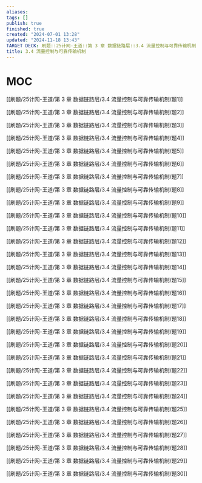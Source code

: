 ```yaml
---
aliases: 
tags: []
publish: true
finished: true
created: "2024-07-01 13:28"
updated: "2024-11-18 13:43"
TARGET DECK: 刷题::25计网-王道::第 3 章 数据链路层::3.4 流量控制与可靠传输机制
title: 3.4 流量控制与可靠传输机制
---
```

# MOC

[[刷题/25计网-王道/第 3 章 数据链路层/3.4 流量控制与可靠传输机制/题1]]

[[刷题/25计网-王道/第 3 章 数据链路层/3.4 流量控制与可靠传输机制/题2]]

[[刷题/25计网-王道/第 3 章 数据链路层/3.4 流量控制与可靠传输机制/题3]]

[[刷题/25计网-王道/第 3 章 数据链路层/3.4 流量控制与可靠传输机制/题4]]

[[刷题/25计网-王道/第 3 章 数据链路层/3.4 流量控制与可靠传输机制/题5]]

[[刷题/25计网-王道/第 3 章 数据链路层/3.4 流量控制与可靠传输机制/题6]]

[[刷题/25计网-王道/第 3 章 数据链路层/3.4 流量控制与可靠传输机制/题7]]

[[刷题/25计网-王道/第 3 章 数据链路层/3.4 流量控制与可靠传输机制/题8]]

[[刷题/25计网-王道/第 3 章 数据链路层/3.4 流量控制与可靠传输机制/题9]]

[[刷题/25计网-王道/第 3 章 数据链路层/3.4 流量控制与可靠传输机制/题10]]

[[刷题/25计网-王道/第 3 章 数据链路层/3.4 流量控制与可靠传输机制/题11]]

[[刷题/25计网-王道/第 3 章 数据链路层/3.4 流量控制与可靠传输机制/题12]]

[[刷题/25计网-王道/第 3 章 数据链路层/3.4 流量控制与可靠传输机制/题13]]

[[刷题/25计网-王道/第 3 章 数据链路层/3.4 流量控制与可靠传输机制/题14]]

[[刷题/25计网-王道/第 3 章 数据链路层/3.4 流量控制与可靠传输机制/题15]]

[[刷题/25计网-王道/第 3 章 数据链路层/3.4 流量控制与可靠传输机制/题16]]

[[刷题/25计网-王道/第 3 章 数据链路层/3.4 流量控制与可靠传输机制/题17]]

[[刷题/25计网-王道/第 3 章 数据链路层/3.4 流量控制与可靠传输机制/题18]]

[[刷题/25计网-王道/第 3 章 数据链路层/3.4 流量控制与可靠传输机制/题19]]

[[刷题/25计网-王道/第 3 章 数据链路层/3.4 流量控制与可靠传输机制/题20]]

[[刷题/25计网-王道/第 3 章 数据链路层/3.4 流量控制与可靠传输机制/题21]]

[[刷题/25计网-王道/第 3 章 数据链路层/3.4 流量控制与可靠传输机制/题22]]

[[刷题/25计网-王道/第 3 章 数据链路层/3.4 流量控制与可靠传输机制/题23]]

[[刷题/25计网-王道/第 3 章 数据链路层/3.4 流量控制与可靠传输机制/题24]]

[[刷题/25计网-王道/第 3 章 数据链路层/3.4 流量控制与可靠传输机制/题25]]

[[刷题/25计网-王道/第 3 章 数据链路层/3.4 流量控制与可靠传输机制/题26]]

[[刷题/25计网-王道/第 3 章 数据链路层/3.4 流量控制与可靠传输机制/题27]]

[[刷题/25计网-王道/第 3 章 数据链路层/3.4 流量控制与可靠传输机制/题28]]

[[刷题/25计网-王道/第 3 章 数据链路层/3.4 流量控制与可靠传输机制/题29]]

[[刷题/25计网-王道/第 3 章 数据链路层/3.4 流量控制与可靠传输机制/题30]]

